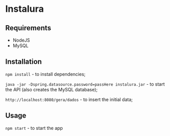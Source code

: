 # Instalura

## Requirements
* NodeJS
* MySQL

## Installation
`npm install` - to install dependencies;

`java -jar -Dspring.datasource.password=passHere instalura.jar` - to start the API (also creates the MySQL database);

`http://localhost:8080/gera/dados` - to insert the initial data;

## Usage
`npm start` - to start the app
